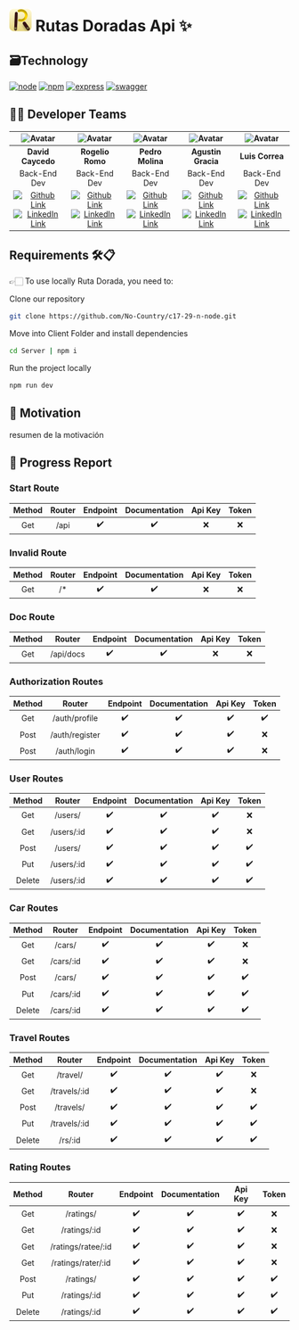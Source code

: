 # ![Logo](/server/src/assets/img/logo.png) Rutas Doradas Api ✨

## 🗃️Technology

[![node](https://img.shields.io/badge/node-20.x-green.svg)](https://nodejs.org/docs/latest-v20.x/api/index.html) [![npm](https://img.shields.io/badge/npm-10.x-red.svg)](https://www.npmjs.com/) [![express](https://img.shields.io/badge/express-4.19.x-blue.svg)](https://expressjs.com/) [![swagger](https://img.shields.io/badge/swagger_ui_express-3.0.x-greem.svg)](https://swagger.io/)

## 🧑‍💻 Developer Teams

| ![Avatar](https://avatars.githubusercontent.com/u/69812733?s=96&v=4) |![Avatar](https://avatars.githubusercontent.com/u/65308067?s=96&v=4) | ![Avatar]() | ![Avatar](https://avatars.githubusercontent.com/u/83015542?s=96&v=4) | ![Avatar](https://avatars.githubusercontent.com/u/136535873?s=96&v=4) |
|:-:|:-:|:-:|:-:|:-:|
| **David Caycedo**  | **Rogelio Romo**  | **Pedro Molina**  | **Agustin Gracia**  | **Luis Correa** |
| Back-End Dev | Back-End Dev | Back-End Dev | Back-End Dev | Back-End Dev |
|[![Github Link](https://img.shields.io/badge/github-%23121011.svg?&style=for-the-badge&logo=github&logoColor=white 'Github Link')](https://github.com/David-Coach-Dev)[![LinkedIn Link](https://img.shields.io/badge/linkedin%20-%230077B5.svg?&style=for-the-badge&logo=linkedin&logoColor=white 'LinkedIn Link')](https://www.linkedin.com/in/davidcoachdev/) | [![Github Link](https://img.shields.io/badge/github-%23121011.svg?&style=for-the-badge&logo=github&logoColor=white 'Github Link')]( https://github.com/RogelioRomo)[![LinkedIn Link](https://img.shields.io/badge/linkedin%20-%230077B5.svg?&style=for-the-badge&logo=linkedin&logoColor=white 'LinkedIn Link')]( https://www.linkedin.com/in/rogelio-romo-5712591b8/) | [![Github Link](https://img.shields.io/badge/github-%23121011.svg?&style=for-the-badge&logo=github&logoColor=white 'Github Link')](https://github.com/pedroMolina-lab)[![LinkedIn Link](https://img.shields.io/badge/linkedin%20-%230077B5.svg?&style=for-the-badge&logo=linkedin&logoColor=white 'LinkedIn Link')](https://www.linkedin.com/) | [![Github Link](https://img.shields.io/badge/github-%23121011.svg?&style=for-the-badge&logo=github&logoColor=white 'Github Link')](https://github.com/Agustingmaggi)[![LinkedIn Link](https://img.shields.io/badge/linkedin%20-%230077B5.svg?&style=for-the-badge&logo=linkedin&logoColor=white 'LinkedIn Link')](https://www.linkedin.com/in/agustin-garcia-maggi) | [![Github Link](https://img.shields.io/badge/github-%23121011.svg?&style=for-the-badge&logo=github&logoColor=white 'Github Link')](https://github.com/luiscorrea7)[![LinkedIn Link](https://img.shields.io/badge/linkedin%20-%230077B5.svg?&style=for-the-badge&logo=linkedin&logoColor=white 'LinkedIn Link')](https://www.linkedin.com) |

## Requirements 🛠️📋

👉🏻 To use locally Ruta Dorada, you need to:

Clone our repository

```sh
git clone https://github.com/No-Country/c17-29-n-node.git
```

Move into Client Folder and install dependencies

```sh
cd Server | npm i
```

Run the project locally

```sh
npm run dev
```

## 👀 Motivation

resumen de la motivación

## 🩻 Progress Report

### Start Route

| Method | Router | Endpoint | Documentation | Api Key | Token |
| :-: | :-: | :-: | :-: | :-: | :-: |
| Get | /api | ✔️ | ✔️ | ❌ | ❌ |

### Invalid Route

| Method | Router | Endpoint | Documentation | Api Key | Token |
| :-: | :-: | :-: | :-: | :-: | :-: |
| Get | /* |✔️ | ✔️ | ❌ | ❌ |

### Doc Route

| Method | Router | Endpoint | Documentation | Api Key | Token |
| :-: | :-: | :-: | :-: | :-: | :-: |
| Get | /api/docs | ✔️ | ✔️ | ❌ | ❌ |

### Authorization Routes

| Method | Router | Endpoint | Documentation | Api Key | Token |
| :-: | :-: | :-: | :-: | :-: | :-: |
| Get | /auth/profile | ✔️ | ✔️ | ✔️ | ✔️ |
| Post | /auth/register | ✔️ | ✔️ | ✔️ | ❌ |
| Post | /auth/login | ✔️ | ✔️ | ✔️ | ❌ |

### User Routes

| Method | Router | Endpoint | Documentation | Api Key | Token |
| :-: | :-: | :-: | :-: | :-: | :-: |
| Get | /users/ | ✔️ | ✔️ | ✔️ | ❌ |
| Get | /users/:id | ✔️ | ✔️ | ✔️ | ❌ |
| Post | /users/ | ✔️ | ✔️ | ✔️ | ✔️ |
| Put | /users/:id | ✔️ | ✔️ | ✔️ | ✔️ |
| Delete | /users/:id | ✔️ | ✔️ | ✔️ | ✔️ |

### Car Routes

| Method | Router | Endpoint | Documentation | Api Key | Token |
| :-: | :-: | :-: | :-: | :-: | :-: |
| Get | /cars/ | ✔️ | ✔️ | ✔️ | ❌ |
| Get | /cars/:id | ✔️ | ✔️ | ✔️ | ❌ |
| Post | /cars/ | ✔️ | ✔️ | ✔️ | ✔️ |
| Put | /cars/:id | ✔️ | ✔️ | ✔️ | ✔️ |
| Delete | /cars/:id | ✔️ | ✔️ | ✔️ | ✔️ |

### Travel Routes

| Method | Router | Endpoint | Documentation | Api Key | Token |
| :-: | :-: | :-: | :-: | :-: | :-: |
| Get | /travel/ | ✔️ | ✔️ | ✔️ | ❌ |
| Get | /travels/:id | ✔️ | ✔️ | ✔️ | ❌ |
| Post | /travels/ | ✔️ | ✔️ | ✔️ | ✔️ |
| Put | /travels/:id | ✔️ | ✔️ | ✔️ | ✔️ |
| Delete | /rs/:id | ✔️ | ✔️ | ✔️ | ✔️ |

### Rating Routes

| Method | Router | Endpoint | Documentation | Api Key | Token |
| :-: | :-: | :-: | :-: | :-: | :-: |
| Get | /ratings/ | ✔️ | ✔️ | ✔️ | ❌ |
| Get | /ratings/:id | ✔️ | ✔️ | ✔️ | ❌ |
| Get | /ratings/ratee/:id | ✔️ | ✔️ | ✔️ | ❌ |
| Get | /ratings/rater/:id | ✔️ | ✔️ | ✔️ | ❌ |
| Post | /ratings/ | ✔️ | ✔️ | ✔️ | ✔️ |
| Put | /ratings/:id | ✔️ | ✔️ | ✔️ | ✔️ |
| Delete | /ratings/:id | ✔️ | ✔️ | ✔️ | ✔️ |
